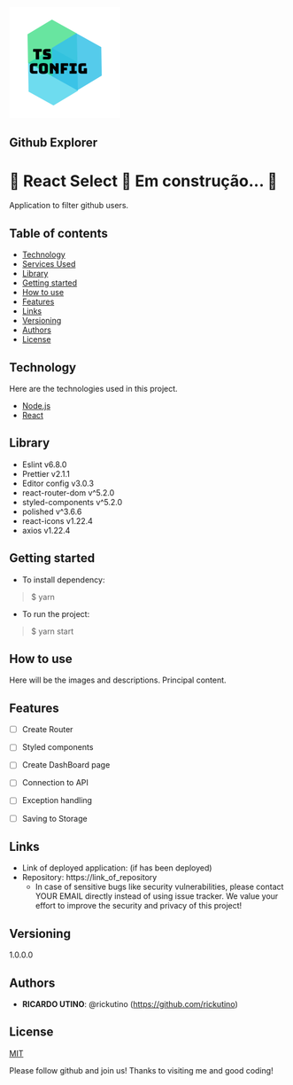 ![Logo of the project](public/readme_images/logo.png)



## Github Explorer

# 🚧  React Select 🚀 Em construção...  🚧
Application to filter github users.


## Table of contents
<!--ts-->
   * [Technology](#technology)
   * [Services Used](#services-used)
   * [Library](#library)
   * [Getting started](#getting-started)
   * [How to use](#how-to-use)
   * [Features](#features)
   * [Links](#links)
   * [Versioning](#versioning)
   * [Authors](#authors)
   * [License](#license)
<!--te-->

## Technology

Here are the technologies used in this project.

- [Node.js](https://nodejs.org/en/)
- [React](https://ja.reactjs.org/)



## Library
- Eslint v6.8.0
- Prettier v2.1.1
- Editor config v3.0.3
- react-router-dom v^5.2.0
- styled-components v^5.2.0
- polished v^3.6.6
- react-icons v1.22.4
- axios v1.22.4

## Getting started

* To install dependency:
>    $ yarn
* To run the project:
>    $ yarn start

## How to use

Here will be the images and descriptions. Principal content.


## Features

   - [ ] Create Router
   - [ ] Styled components
   - [ ] Create DashBoard page
   - [ ] Connection to API
   - [ ] Exception handling
   - [ ] Saving to Storage


## Links

  - Link of deployed application: (if has been deployed)
  - Repository: https://link_of_repository
    - In case of sensitive bugs like security vulnerabilities, please contact
      YOUR EMAIL directly instead of using issue tracker. We value your effort
      to improve the security and privacy of this project!


## Versioning

1.0.0.0


## Authors

* **RICARDO UTINO**: @rickutino (https://github.com/rickutino)

## License
[MIT](https://LICENSE.md/)





Please follow github and join us!
Thanks to visiting me and good coding!
